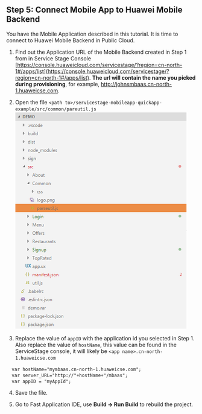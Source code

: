## Step 5:  Connect Mobile App to Huawei Mobile Backend

You have the Mobile Application described in this tutorial.  It is time to connect to Huawei Mobile Backend in Public Cloud.

1.	Find out the Application URL of the Mobile Backend created in Step 1 from in Service Stage Console [https://console.huaweicloud.com/servicestage/?region=cn-north-1#/apps/list](https://console.huaweicloud.com/servicestage/?region=cn-north-1#/apps/list). **The url will contain the name you picked during provisioning**, for example, http://johnsmbaas.cn-north-1.huaweicse.com.

2.	Open the file `<path to>/servicestage-mobileapp-quickapp-example/src/common/pareutil.js`  
![s6a](./imgs/s6a.png)

3.  Replace the value of `appID` with the application id you selected in Step 1. Also replace the value of `hostName`, this value can be found in the ServiceStage console, it will likely be `<app name>.cn-north-1.huaweicse.com` 

```
  var hostName="mymbaas.cn-north-1.huaweicse.com";
  var server_URL="http://"+hostName+"/mbaas";
  var appID = "myAppId";
```

4.  Save the file.  

5.  Go to Fast Application IDE, use **Build -> Run Build** to rebuild the project.

  

